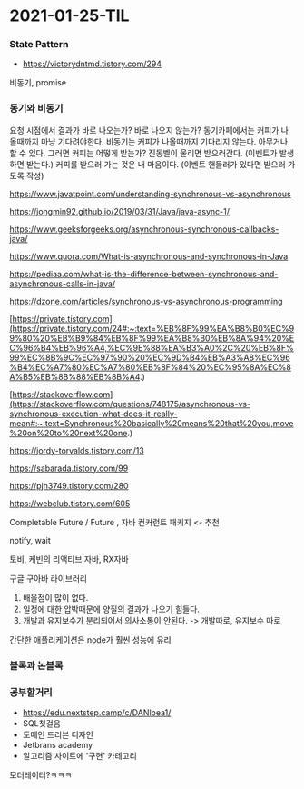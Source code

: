 # 2021-01-25-TIL



### State Pattern

- https://victorydntmd.tistory.com/294

비동기, promise

### 동기와 비동기

요청 시점에서 결과가 바로 나오는가? 바로 나오지 않는가? 동기카페에서는 커피가 나올때까지 마냥 기다려야한다. 비동기는 커피가 나올때까지 기다리지 않는다. 아무거나 할 수 있다. 그러면 커피는 어떻게 받는가? 진동벨이 울리면 받으러간다. (이벤트가 발생하면 받는다.) 커피를 받으러 가는 것은 내 마음이다. (이벤트 핸들러가 있다면 받으러 가도록 작성)

https://www.javatpoint.com/understanding-synchronous-vs-asynchronous

https://jongmin92.github.io/2019/03/31/Java/java-async-1/

https://www.geeksforgeeks.org/asynchronous-synchronous-callbacks-java/

https://www.quora.com/What-is-asynchronous-and-synchronous-in-Java

https://pediaa.com/what-is-the-difference-between-synchronous-and-asynchronous-calls-in-java/

https://dzone.com/articles/synchronous-vs-asynchronous-programming

[https://private.tistory.com](https://private.tistory.com/24#:~:text=%EB%8F%99%EA%B8%B0%EC%99%80%20%EB%B9%84%EB%8F%99%EA%B8%B0%EB%8A%94%20%EC%96%B4%EB%96%A4,%EC%9E%88%EA%B3%A0%2C%20%EB%8F%99%EC%8B%9C%EC%97%90%20%EC%9D%B4%EB%A3%A8%EC%96%B4%EC%A7%80%EC%A7%80%EB%8F%84%20%EC%95%8A%EC%8A%B5%EB%8B%88%EB%8B%A4.)

[https://stackoverflow.com](https://stackoverflow.com/questions/748175/asynchronous-vs-synchronous-execution-what-does-it-really-mean#:~:text=Synchronous%20basically%20means%20that%20you,move%20on%20to%20next%20one.)

https://jordy-torvalds.tistory.com/13

https://sabarada.tistory.com/99

https://pjh3749.tistory.com/280

https://webclub.tistory.com/605

Completable Future / Future  , 자바 컨커런트 패키지 <- 추천

notify, wait

토비, 케빈의 리액티브 자바, RX자바

구글 구아바 라이브러리



1. 배울점이 많이 없다.
2. 일정에 대한 압박때문에 양질의 결과가 나오기 힘들다.
3. 개발과 유지보수가 분리되어서 의사소통이 안된다. -> 개발따로, 유지보수 따로

간단한 애플리케이션은 node가 훨씬 성능에 유리



### 블록과 논블록





### 공부할거리

- https://edu.nextstep.camp/c/DANlbea1/
- SQL첫걸음
- 도메인 드리븐 디자인
- Jetbrans academy
- 알고리즘 사이트에 '구현' 카테고리

모더레이터?ㅋㅋㅋ